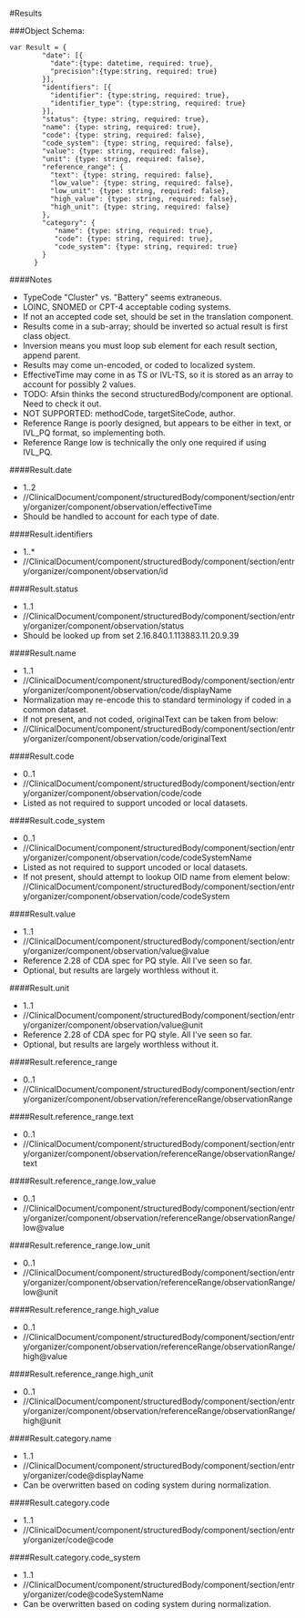 #Results

###Object Schema:
```
var Result = {
        "date": [{
          "date":{type: datetime, required: true},
          "precision":{type:string, required: true}
        }],
        "identifiers": [{
          "identifier": {type:string, required: true},
          "identifier_type": {type:string, required: true}
        }],
        "status": {type: string, required: true},
        "name": {type: string, required: true},
        "code": {type: string, required: false},
        "code_system": {type: string, required: false},
        "value": {type: string, required: false},
        "unit": {type: string, required: false},
        "reference_range": {
          "text": {type: string, required: false},
          "low_value": {type: string, required: false},
          "low_unit": {type: string, required: false},
          "high_value": {type: string, required: false},
          "high_unit": {type: string, required: false}
        },
        "category": {
           "name": {type: string, required: true},
           "code": {type: string, required: true},
           "code_system": {type: string, required: true}
        }
      }
```

####Notes
- TypeCode "Cluster" vs. "Battery" seems extraneous.
- LOINC, SNOMED or CPT-4 acceptable coding systems.
- If not an accepted code set, should be set in the translation component.
- Results come in a sub-array; should be inverted so actual result is first class object.
- Inversion means you must loop sub element for each result section, append parent.
- Results may come un-encoded, or coded to localized system.
- EffectiveTime may come in as TS or IVL-TS, so it is stored as an array to account for possibly 2 values.
- TODO:  Afsin thinks the second structuredBody/component are optional.  Need to check it out.
- NOT SUPPORTED:  methodCode, targetSiteCode, author.
- Reference Range is poorly designed, but appears to be either in text, or IVL_PQ format, so implementing both.
- Reference Range low is technically the only one required if using IVL_PQ.

####Result.date
- 1..2
- //ClinicalDocument/component/structuredBody/component/section/entry/organizer/component/observation/effectiveTime
- Should be handled to account for each type of date.

####Result.identifiers
- 1..*
- //ClinicalDocument/component/structuredBody/component/section/entry/organizer/component/observation/id

####Result.status
- 1..1
- //ClinicalDocument/component/structuredBody/component/section/entry/organizer/component/observation/status
- Should be looked up from set 2.16.840.1.113883.11.20.9.39

####Result.name
- 1..1
- //ClinicalDocument/component/structuredBody/component/section/entry/organizer/component/observation/code/displayName
- Normalization may re-encode this to standard terminology if coded in a common dataset.
- If not present, and not coded, originalText can be taken from below:
- //ClinicalDocument/component/structuredBody/component/section/entry/organizer/component/observation/code/originalText

####Result.code
- 0..1
- //ClinicalDocument/component/structuredBody/component/section/entry/organizer/component/observation/code/code
- Listed as not required to support uncoded or local datasets.

####Result.code_system
- 0..1
- //ClinicalDocument/component/structuredBody/component/section/entry/organizer/component/observation/code/codeSystemName
- Listed as not required to support uncoded or local datasets.
- If not present, should attempt to lookup OID name from element below:
//ClinicalDocument/component/structuredBody/component/section/entry/organizer/component/observation/code/codeSystem

####Result.value
- 1..1
- //ClinicalDocument/component/structuredBody/component/section/entry/organizer/component/observation/value@value
- Reference 2.28 of CDA spec for PQ style.  All I've seen so far.
- Optional, but results are largely worthless without it.

####Result.unit
- 1..1
- //ClinicalDocument/component/structuredBody/component/section/entry/organizer/component/observation/value@unit
- Reference 2.28 of CDA spec for PQ style.  All I've seen so far.
- Optional, but results are largely worthless without it.

####Result.reference_range
- 0..1
- //ClinicalDocument/component/structuredBody/component/section/entry/organizer/component/observation/referenceRange/observationRange

####Result.reference_range.text
- 0..1
- //ClinicalDocument/component/structuredBody/component/section/entry/organizer/component/observation/referenceRange/observationRange/text

####Result.reference_range.low_value
- 0..1
- //ClinicalDocument/component/structuredBody/component/section/entry/organizer/component/observation/referenceRange/observationRange/low@value

####Result.reference_range.low_unit
- 0..1
- //ClinicalDocument/component/structuredBody/component/section/entry/organizer/component/observation/referenceRange/observationRange/low@unit

####Result.reference_range.high_value
- 0..1
- //ClinicalDocument/component/structuredBody/component/section/entry/organizer/component/observation/referenceRange/observationRange/high@value

####Result.reference_range.high_unit
- 0..1
- //ClinicalDocument/component/structuredBody/component/section/entry/organizer/component/observation/referenceRange/observationRange/high@unit

####Result.category.name
- 1..1
- //ClinicalDocument/component/structuredBody/component/section/entry/organizer/code@displayName
- Can be overwritten based on coding system during normalization.

####Result.category.code
- 1..1
- //ClinicalDocument/component/structuredBody/component/section/entry/organizer/code@code

####Result.category.code_system
- 1..1
- //ClinicalDocument/component/structuredBody/component/section/entry/organizer/code@codeSystemName
- Can be overwritten based on coding system during normalization.
